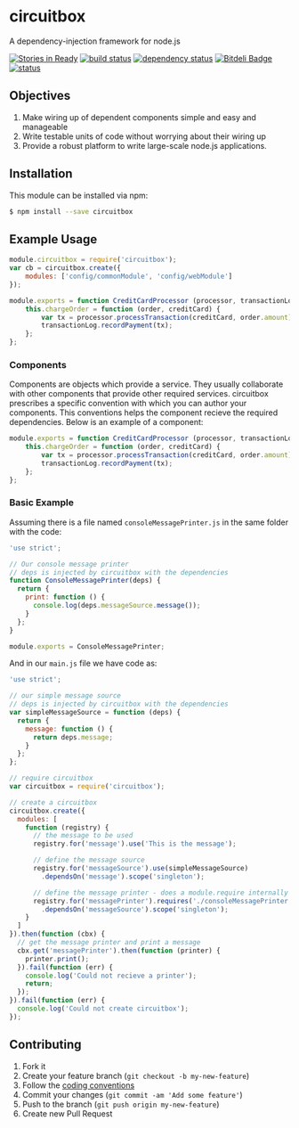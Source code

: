 # circuitbox

A dependency-injection framework for node.js

[![Stories in Ready](https://badge.waffle.io/oddjobsman/circuitbox.png?label=ready)](https://waffle.io/oddjobsman/circuitbox)
[![build status](https://secure.travis-ci.org/oddjobsman/circuitbox.png)](http://travis-ci.org/oddjobsman/circuitbox)
[![dependency status](https://david-dm.org/oddjobsman/circuitbox.png)](https://david-dm.org/oddjobsman/circuitbox)
[![Bitdeli Badge](https://d2weczhvl823v0.cloudfront.net/oddjobsman/circuitbox/trend.png)](https://bitdeli.com/free "Bitdeli Badge")
[![status](https://sourcegraph.com/api/repos/github.com/oddjobsman/circuitbox/badges/status.png)](https://sourcegraph.com/github.com/oddjobsman/circuitbox)

## Objectives

1. Make wiring up of dependent components simple and easy and manageable
2. Write testable units of code without worrying about their wiring up
3. Provide a robust platform to write large-scale node.js applications.

## Installation

This module can be installed via npm:

``` bash
$ npm install --save circuitbox
```

## Example Usage

``` js
module.circuitbox = require('circuitbox');
var cb = circuitbox.create({
    modules: ['config/commonModule', 'config/webModule']
});
```

``` js
module.exports = function CreditCardProcessor (processor, transactionLog) {
	this.chargeOrder = function (order, creditCard) {
		var tx = processor.processTransaction(creditCard, order.amount);
		transactionLog.recordPayment(tx);
	};
};
```
### Components

Components are objects which provide a service. They usually collaborate with other components that provide other required services. circuitbox prescribes a specific convention with which you can author your components. This conventions helps the component recieve the required dependencies. Below is an example of a component:


``` js
module.exports = function CreditCardProcessor (processor, transactionLog) {
	this.chargeOrder = function (order, creditCard) {
		var tx = processor.processTransaction(creditCard, order.amount);
		transactionLog.recordPayment(tx);
	};
};
```

### Basic Example

Assuming there is a file named `consoleMessagePrinter.js` in the same folder with the code:

``` js
'use strict';

// Our console message printer
// deps is injected by circuitbox with the dependencies
function ConsoleMessagePrinter(deps) {
  return {
    print: function () {
      console.log(deps.messageSource.message());
    }
  };
}

module.exports = ConsoleMessagePrinter;
```

And in our `main.js` file we have code as:

``` js
'use strict';

// our simple message source
// deps is injected by circuitbox with the dependencies
var simpleMessageSource = function (deps) {
  return {
    message: function () {
      return deps.message;
    }
  };
};

// require circuitbox
var circuitbox = require('circuitbox');

// create a circuitbox
circuitbox.create({
  modules: [
    function (registry) {
      // the message to be used
      registry.for('message').use('This is the message');

      // define the message source
      registry.for('messageSource').use(simpleMessageSource)
        .dependsOn('message').scope('singleton');

      // define the message printer - does a module.require internally
      registry.for('messagePrinter').requires('./consoleMessagePrinter')
        .dependsOn('messageSource').scope('singleton');
    }
  ]
}).then(function (cbx) {
  // get the message printer and print a message
  cbx.get('messagePrinter').then(function (printer) {
    printer.print();
  }).fail(function (err) {
    console.log('Could not recieve a printer');
    return;
  });
}).fail(function (err) {
  console.log('Could not create circuitbox');
});
```

## Contributing

1. Fork it
2. Create your feature branch (`git checkout -b my-new-feature`)
3. Follow the [coding conventions](wiki/Coding-Conventions)
3. Commit your changes (`git commit -am 'Add some feature'`)
4. Push to the branch (`git push origin my-new-feature`)
5. Create new Pull Request